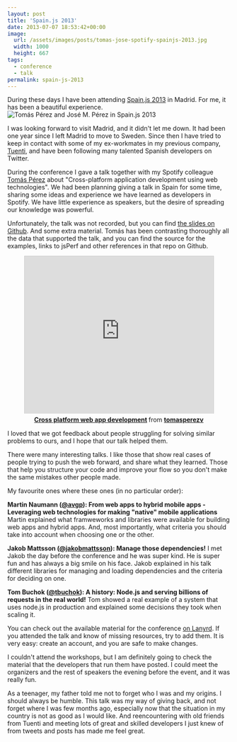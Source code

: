 ```yaml
---
layout: post
title: 'Spain.js 2013'
date: 2013-07-07 18:53:42+00:00
image:
  url: /assets/images/posts/tomas-jose-spotify-spainjs-2013.jpg
  width: 1000
  height: 667
tags:
  - conference
  - talk
permalink: spain-js-2013
---
```


During these days I have been attending [Spain.js 2013](http://spainjs.org/) in Madrid. For me, it has been a beautiful experience.
![Tomás Pérez and José M. Pérez in Spain.js 2013](/assets/images/posts/tomas-jose-spotify-spainjs-2013.jpg)

I was looking forward to visit Madrid, and it didn't let me down. It had been one year since I left Madrid to move to Sweden. Since then I have tried to keep in contact with some of my ex-workmates in my previous company, [Tuenti](http://tuenti.com), and have been following many talented Spanish developers on Twitter.

<!-- more -->
During the conference I gave a talk together with my Spotify colleague [Tomás Pérez](https://twitter.com/tomasperezv) about "Cross-platform application development using web technologies". We had been planning giving a talk in Spain for some time, sharing some ideas and experience we have learned as developers in Spotify. We have little experience as speakers, but the desire of spreading our knowledge was powerful.

Unfortunately, the talk was not recorded, but you can find [the slides on Github](https://github.com/tomasperezv/spainjs-2013). And some extra material. Tomás has been contrasting thoroughly all the data that supported the talk, and you can find the source for the examples, links to jsPerf and other references in that repo on Github.
<div style="text-align: center;">

<iframe style="border: 1px solid #CCC; border-width: 1px 1px 0; margin-bottom: 5px;" src="https://www.slideshare.net/slideshow/embed_code/23939975" height="356" width="427" allowfullscreen="" frameborder="0" marginwidth="0" marginheight="0" scrolling="no"></iframe>
<div style="margin-bottom: 5px;"><strong> <a title="Cross platform web app development" href="https://www.slideshare.net/tomasperezv/spotify-presentation-spainjs2013" target="_blank">Cross platform web app development</a> </strong> from <strong><a href="https://www.slideshare.net/tomasperezv" target="_blank">tomasperezv</a></strong></div>
</div>

I loved that we got feedback about people struggling for solving similar problems to ours, and I hope that our talk helped them.

There were many interesting talks. I like those that show real cases of people trying to push the web forward, and share what they learned. Those that help you structure your code and improve your flow so you don't make the same mistakes other people made.

My favourite ones where these ones (in no particular order):

**Martin Naumann ([@avgp](https://twitter.com/avgp)): From web apps to hybrid mobile apps - Leveraging web technologies for making "native" mobile applications**
Martin explained what framweworks and libraries were available for building web apps and hybrid apps. And, most importantly, what criteria you should take into account when choosing one or the other.

**Jakob Mattsson ([@jakobmattsson](https://twitter.com/jakobmattsson)): Manage those dependencies!**
I met Jakob the day before the conference and he was super kind. He is super fun and has always a big smile on his face. Jakob explained in his talk different libraries for managing and loading dependencies and the criteria for deciding on one.

**Tom Buchok ([@tbuchok](https://twitter.com/tbuchok)): A history: Node.js and serving billions of requests in the real world!**
Tom showed a real example of a system that uses node.js in production and explained some decisions they took when scaling it.

You can check out the available material for the conference [on Lanyrd](http://lanyrd.com/2013/spainjs/). If you attended the talk and know of missing resources, try to add them. It is very easy: create an account, and you are safe to make changes.

I couldn't attend the workshops, but I am definitely going to check the material that the developers that run them have posted. I could meet the organizers and the rest of speakers the evening before the event, and it was really fun.

As a teenager, my father told me not to forget who I was and my origins. I should always be humble. This talk was my way of giving back, and not forget where I was few months ago, especially now that the situation in my country is not as good as I would like. And reencountering with old friends from Tuenti and meeting lots of great and skilled developers I just knew of from tweets and posts has made me feel great.

